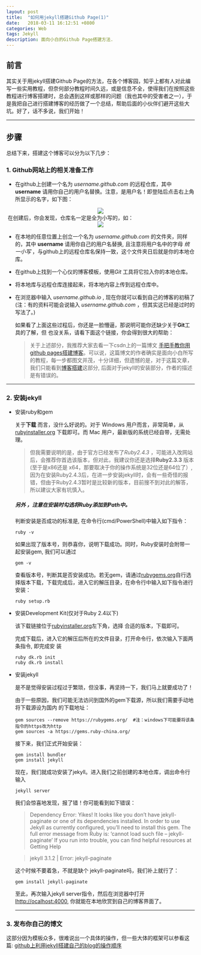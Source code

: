 ```yaml
---
layout: post
title:  "如何用jekyll搭建Github Page(1)"
date:   2018-03-11 16:12:51 +0800
categories: Web
tags: Jekyll
description: 面向小白的Github Page搭建方法.
---
```


## 前言

其实关于用jekyll搭建Github Page的方法，在各个博客园，知乎上都有人对此编写一些实用教程，但奈何部分教程时间久远，或是信息不全，使得我们在按照这些教程进行博客搭建时，总会遇到这样或那样的问题（我也其中的受害者之一），于是我把自己进行搭建博客的经历做了一个总结，帮助后面的小伙伴们避开这些大坑。好了，话不多说，我们开始！

***

## 步骤

总结下来，搭建这个博客可以分为以下几步：

### 1. Github网站上的相关准备工作

* 在github上创建一个名为 *username.github.com* 的远程仓库，其中 **username** 请用你自己的用户名替换。注意，是用户名！即登陆后点击右上角所显示的名字，如下图：

<div align="center">  
  <img src="{{ site.baseurl }}/assets/images/ref01.PNG"/>
</div>
​        在创建后，你会发现，仓库名一定是全为小写的，如：
<div align="center">  
  <img src="{{ site.baseurl }}/assets/images/ref02.PNG"/>
</div>

* 在本地的任意位置上创立一个名为 *username.github.com* 的文件夹，同样的，其中 **username** 请用你自己的用户名替换, 且注意将用户名中的字母 *统一小写* ，与github上的远程仓库名保持一致，这个文件夹日后就是你的本地仓库。
* 在github上找到一个心仪的博客模板，使用*Git* 工具将它拉入你的本地仓库。
* 将本地库与远程仓库连接起来，将本地内容上传到远程仓库中。
* 在浏览器中输入 *username.github.io* , 现在你就可以看到自己的博客的初稿了 (注：有的资料可能会说输入 *username.github.com* ，但其实这已经是过时的写法了。)

  如果看了上面这些过程后，你还是一脸懵逼，那说明可能你还缺少关于**Git**工具的了解，但        也没关系，请看下面这个链接，你会得到很大的帮助：
  > 关于上述部分，我推荐大家去看一下csdn上的一篇博文 [手把手教你用github pages搭建博客](http://blog.csdn.net/superjimmy/article/details/51626842)。可以说，这篇博文的作者确实是面向小白所写的教程，每一步都图文并茂，十分详细，但遗憾的是，对于这篇文章，我们只能看到[博客搭建](http://blog.csdn.net/superjimmy/article/details/51626842#博客搭建)这部分, 后面对于jekyll的安装部分，作者的描述是有错误的。

---

### 2. 安装jekyll

* 安装ruby和gem

  关于**下载** 而言，没什么好说的。对于 Windows 用户而言，非常简单，从 [rubyinstaller.org](http://rubyinstaller.org/downloads/) 下载即可。而 Mac 用户，最新版的系统已经自带，无需处理。

  > 但我需要说明的是，由于官方已经发布了*Ruby2.4.3* ，可能进入改网站后，会推荐你首选该版本，但对此，我建议你还是选择**Ruby2.3.3** 版本 (至于是x86还是 x64，那要取决于你的操作系统是32位还是64位了）, 因为在安装Ruby2.4.3后，在进一步安装jekyll时，会有一些奇怪的报错，但由于Ruby2.4.3暂时是比较新的版本，目前搜不到对此的解答，所以建议大家有坑慎入。  

  ##### 另外 ，注意在安装时勾选将Ruby添加到Path中。

  判断安装是否成功的标准是, 在命令行(cmd/PowerShell)中输入如下指令：

    ```
  ruby -v
    ```

  如果出现了版本号，则恭喜你，说明下载成功。同时，Ruby安装时会附带一起安装gem, 我们可以通过 

  ```
  gem -v
  ```

  查看版本号，判断其是否安装成功。若无gem，请通过[rubygems.org](https://rubygems.org/pages/download)自行选择版本下载，下载完成后，进入它的解压目录，在命令行中输入如下指令进行安装：

  ```
  ruby setup.rb
  ```

* 安装Development Kit(仅对于Ruby 2.4以下)

  该下载链接位于[rubyinstaller.org](http://rubyinstaller.org/downloads/)左下角，选择   合适的版本，下载即可。

  完成下载后，进入它的解压后所在的文件目录，打开命令行，依次输入下面两条指令, 即完成安   装

  ```
  ruby dk.rb init
  ruby dk.rb install
  ```

* 安装jekyll

  是不是觉得安装过程过于繁琐，但没事，再坚持一下，我们马上就要成功了！

  由于一些原因，我们可能无法访问到国外的gem下载源，所以我们需要手动地将下载源设为国内   的下载地址：

  ```
  gem sources --remove https://rubygems.org/  #注：windows下可能要将该条指令的https改为http
  gem sources -a https://gems.ruby-china.org/
  ```

  接下来，我们正式开始安装：

  ```
  gem install bundler
  gem install jekyll
  ```

  现在，我们就成功安装了jekyll。进入我们之前创建的本地仓库，调出命令行输入

  ```
  jekyll server
  ```

  我们会惊喜地发现，报了错！你可能看到如下错误：

  > Dependency Error: Yikes! It looks like you don’t have jekyll-paginate   or one of its dependencies installed. In order to use Jekyll as           currently configured, you’ll need to install this gem. The full error     message from Ruby is: ‘cannot load such file – jekyll-paginate’ If you   run into trouble, you can find helpful resources at Getting Help

  > jekyll 3.1.2 | Error: jekyll-paginate

  这个时候不要着急，不就是缺个 jekyll-paginate吗，我们补上就行了：

  ```
  gem install jekyll-paginate
  ```

  至此，再次输入jekyll server指令，然后在浏览器中打开[lhttp://ocalhost:4000](http://localhost:4000), 你就能在本地欣赏到自己的博客界面了。

  ---

### 3. 发布你自己的博文

​      这部分因为模板众多，很难说出一个具体的操作，但一些大体的框架可以参看这篇:  [github上利用jekyll搭建自己的blog的操作顺序](https://www.zhihu.com/question/30018945/answer/50507749)



